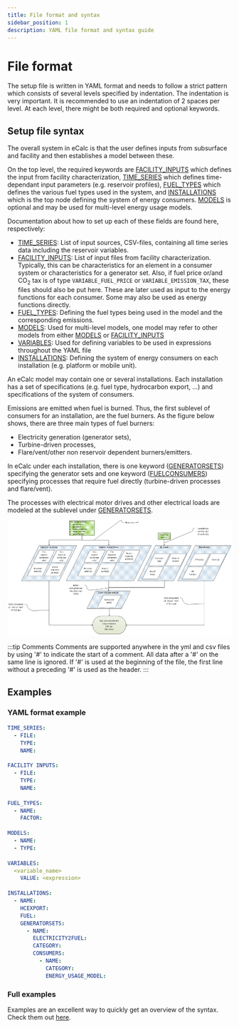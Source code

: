 ```yaml
---
title: File format and syntax
sidebar_position: 1
description: YAML file format and syntax guide
---
```


# File format

The setup file is written in YAML format and needs to follow a strict pattern which consists of several levels specified by indentation. The indentation is very important. It is recommended to use an indentation of 2 spaces per level. At each level, there might be both required and optional keywords.

## Setup file syntax

The overall system in eCalc is that the user defines inputs from subsurface and facility and
then establishes a model between these.

On the top level, the required keywords are [FACILITY_INPUTS](../../../references/keywords/FACILITY_INPUTS) which defines the input from facility characterization, [TIME_SERIES](../../../references/keywords/TIME_SERIES.md) which defines time-dependant input parameters (e.g. reservoir profiles), [FUEL_TYPES](../../../references/keywords/FUEL_TYPES) which defines the various fuel types used in the system, and [INSTALLATIONS](../../../references/keywords/INSTALLATIONS) which is the top node defining the system of energy consumers. [MODELS](../../../references/keywords/MODELS) is optional and may be used for multi-level energy usage models.

Documentation about how to set up each of these fields are found here, respectively:

- [TIME_SERIES](../../..//references/keywords/TIME_SERIES.md): List of input sources, CSV-files, containing all time series data including the
  reservoir variables.
- [FACILITY_INPUTS](../../../references/keywords/FACILITY_INPUTS): List of input files from facility characterization. Typically, this can be
  characteristics for an element in a consumer system or characteristics for a generator set.
  Also, if fuel price or/and CO<sub>2</sub> tax is of type `VARIABLE_FUEL_PRICE` or
  `VARIABLE_EMISSION_TAX`, these files should also be put here. These are later used as input
  to the energy functions for each consumer. Some may also be used as energy functions directly.
- [FUEL_TYPES](../../../references/keywords/FUEL_TYPES): Defining the fuel types being used in the model and the corresponding
  emissions.
- [MODELS](../../../references/keywords/MODELS): Used for multi-level models, one model may refer to other models from either
  [MODELS](../../../references/keywords/MODELS) or [FACILITY_INPUTS](../../../references/keywords/FACILITY_INPUTS)
- [VARIABLES](../../../references/keywords/VARIABLES): Used for defining variables to be used in expressions throughout the YAML file
- [INSTALLATIONS](../../../references/keywords/INSTALLATIONS): Defining the system of energy consumers on each installation
  (e.g. platform or mobile unit).


An eCalc model may contain one or several installations. Each installation has a set of specifications
(e.g. fuel type, hydrocarbon export, ...) and specifications of the system of consumers.

Emissions are emitted when fuel is burned. Thus, the first sublevel of consumers for an installation,
are the fuel burners. As the figure below shows, there are three main types of fuel burners:
- Electricity generation (generator sets),
- Turbine-driven processes,
- Flare/vent/other non reservoir dependent burners/emitters.

In eCalc under each installation, there is one keyword ([GENERATORSETS](../../../references/keywords/GENERATORSETS.md))
specifying the generator sets and one keyword ([FUELCONSUMERS](../../../references/keywords/FUELCONSUMERS.md))
specifying processes that require fuel directly (turbine-driven processes and flare/vent).

The processes with electrical motor drives and other electrical loads are modeled at the sublevel
under [GENERATORSETS](../../../references/keywords/GENERATORSETS.md).

![](ecalc_general_consumer_overview.png)

:::tip Comments
Comments are supported anywhere in the yml and csv files by using '#' to indicate the start of a comment.
All data after a '#' on the same line is ignored. If '#' is used at the beginning of the file, the
first line without a preceding '#' is used as the header.
:::
## Examples

### YAML format example
~~~~~~~~yaml
TIME_SERIES:
  - FILE:
    TYPE:
    NAME:

FACILITY INPUTS:
  - FILE:
    TYPE:
    NAME:

FUEL_TYPES:
  - NAME:
    FACTOR:

MODELS:
  - NAME:
  - TYPE:

VARIABLES:
  <variable_name>
    VALUE: <expression>

INSTALLATIONS:
  - NAME:
    HCEXPORT:
    FUEL:
    GENERATORSETS:
      - NAME:
        ELECTRICITY2FUEL:
        CATEGORY:
        CONSUMERS:
          - NAME:
            CATEGORY:
            ENERGY_USAGE_MODEL:

~~~~~~~~

### Full examples

Examples are an excellent way to quickly get an overview of the syntax. Check them out [here](../../examples/index.md).
